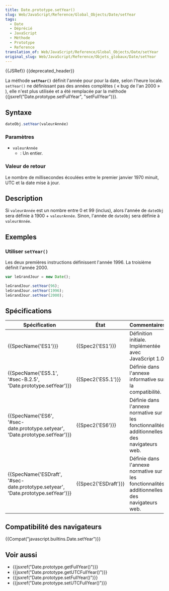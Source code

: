 ```yaml
---
title: Date.prototype.setYear()
slug: Web/JavaScript/Reference/Global_Objects/Date/setYear
tags:
  - Date
  - Déprécié
  - JavaScript
  - Méthode
  - Prototype
  - Reference
translation_of: Web/JavaScript/Reference/Global_Objects/Date/setYear
original_slug: Web/JavaScript/Reference/Objets_globaux/Date/setYear
---
```

{{JSRef}} {{deprecated_header}}

La méthode **`setYear()`** définit l'année pour pour la date, selon l'heure locale. `setYear()` ne définissant pas des années complêtes ( « bug de l'an 2000 » ), elle n'est plus utilisée et a été remplacée par la méthode {{jsxref("Date.prototype.setFullYear", "setFullYear")}}.

## Syntaxe

```js
dateObj.setYear(valeurAnnée)
```

### Paramètres

- `valeurAnnée`
  - : Un entier.

### Valeur de retour

Le nombre de millisecondes écoulées entre le premier janvier 1970 minuit, UTC et la date mise à jour.

## Description

Si `valeurAnnée` est un nombre entre 0 et 99 (inclus), alors l'année de `dateObj` sera définie à 1900 + `valeurAnnée`. Sinon, l'année de `dateObj` sera définie à `valeurAnnée`.

## Exemples

### Utiliser `setYear()`

Les deux premières instructions définissent l'année 1996. La troisième définit l'année 2000.

```js
var leGrandJour = new Date();

leGrandJour.setYear(96);
leGrandJour.setYear(1996);
leGrandJour.setYear(2000);
```

## Spécifications

| Spécification                                                                                                | État                         | Commentaires                                                                                |
| ------------------------------------------------------------------------------------------------------------ | ---------------------------- | ------------------------------------------------------------------------------------------- |
| {{SpecName('ES1')}}                                                                                     | {{Spec2('ES1')}}         | Définition initiale. Implémentée avec JavaScript 1.0.                                       |
| {{SpecName('ES5.1', '#sec-B.2.5', 'Date.prototype.setYear')}}                             | {{Spec2('ES5.1')}}     | Définie dans l'annexe informative sur la compatibilité.                                     |
| {{SpecName('ES6', '#sec-date.prototype.setyear', 'Date.prototype.setYear')}}         | {{Spec2('ES6')}}         | Définie dans l'annexe normative sur les fonctionnalités additionnelles des navigateurs web. |
| {{SpecName('ESDraft', '#sec-date.prototype.setyear', 'Date.prototype.setYear')}} | {{Spec2('ESDraft')}} | Définie dans l'annexe normative sur les fonctionnalités additionnelles des navigateurs web. |

## Compatibilité des navigateurs

{{Compat("javascript.builtins.Date.setYear")}}

## Voir aussi

- {{jsxref("Date.prototype.getFullYear()")}}
- {{jsxref("Date.prototype.getUTCFullYear()")}}
- {{jsxref("Date.prototype.setFullYear()")}}
- {{jsxref("Date.prototype.setUTCFullYear()")}}
